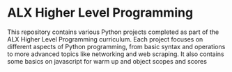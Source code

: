 # ALX Higher Level Programming
This repository contains various Python projects completed as part of the ALX Higher Level Programming curriculum. Each project focuses on different aspects of Python programming, from basic syntax and operations to more advanced topics like networking and web scraping. It also contains some basics on javascript for warm up and object scopes and scores

